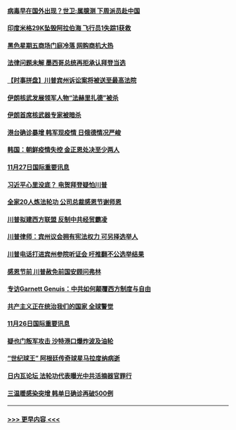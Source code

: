 #### [病毒早在国外出现？世卫:属臆测 下周派员赴中国](../pages/prog202/a102997224.md?t=11281251) 
#### [印度米格29K坠毁阿拉伯海 飞行员1失踪1获救](../pages/prog202/a102997209.md?t=11281251) 
#### [黑色星期五商场门庭冷落 网购商机大热](../pages/prog202/a102997036.md?t=11281251) 
#### [法律问题未解 墨西哥总统再拒承认拜登当选](../pages/prog202/a102997007.md?t=11281251) 
#### [【时事拼盘】川普宾州诉讼案将被送至最高法院](../pages/prog202/a102997075.md?t=11281251) 
#### [伊朗核武发展领军人物“法赫里扎德”被杀](../pages/prog202/a102997070.md?t=11281251) 
#### [伊朗首席核武器专家被暗杀](../pages/prog202/a102996965.md?t=11281251) 
#### [港台确诊暴增 韩军现疫情 日俄德情况严峻](../pages/prog202/a102996922.md?t=11281251) 
#### [韩国：朝鲜疫情失控 金正恩处决至少两人](../pages/prog202/a102996909.md?t=11281251) 
#### [11月27日国际重要讯息](../pages/prog202/a102996682.md?t=11281251) 
#### [习近平心里没底？ 电贺拜登疑怕川普](../pages/prog202/a102996491.md?t=11281251) 
#### [全家20人炼法轮功 公司总裁感恩节谢师恩](../pages/prog202/a102996387.md?t=11281251) 
#### [川普拟建西方联盟 反制中共经贸霸凌](../pages/prog202/a102996194.md?t=11281251) 
#### [川普律师：宾州议会拥有宪法权力 可另择选举人](../pages/prog202/a102996113.md?t=11281251) 
#### [川普电话打进宾州参院听证会 吁推翻不公选举结果](../pages/prog202/a102995558.md?t=11281251) 
#### [感恩节前 川普赦免前国安顾问弗林](../pages/prog202/a102996116.md?t=11281251) 
#### [专访Garnett Genuis：中共如何颠覆西方制度与自由](../pages/prog202/a102996077.md?t=11281251) 
#### [共产主义正在统治我们的国家 全球警觉](../pages/prog202/a102995914.md?t=11281251) 
#### [11月26日国际重要讯息](../pages/prog202/a102995908.md?t=11281251) 
#### [疑也门叛军攻击 沙特港口爆炸波及油轮](../pages/prog202/a102995793.md?t=11281251) 
#### [“世纪球王” 阿根廷传奇球星马拉度纳病逝](../pages/prog202/a102995757.md?t=11281251) 
#### [日内瓦论坛 法轮功代表曝光中共活摘器官罪行](../pages/prog202/a102995703.md?t=11281251) 
#### [三温暖感染突增 韩单日确诊再破500例](../pages/prog202/a102995687.md?t=11281251) 

----
#### [ >>> 更早内容 <<< ](../indexes/prog202-earlier.md)

